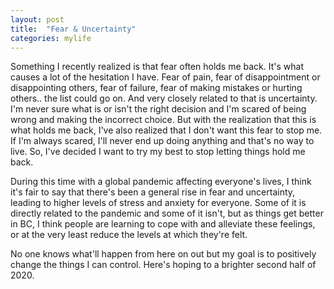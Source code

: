 ```yaml
---
layout: post
title:  "Fear & Uncertainty"
categories: mylife
---
```


Something I recently realized is that fear often holds me back. It's what causes a lot of the hesitation I have. Fear of pain, fear of disappointment or disappointing others, fear of failure, fear of making mistakes or hurting others.. the list could go on. And very closely related to that is uncertainty. I'm never sure what is or isn't the right decision and I'm scared of being wrong and making the incorrect choice. But with the realization that this is what holds me back, I've also realized that I don't want this fear to stop me. If I'm always scared, I'll never end up doing anything and that's no way to live. So, I've decided I want to try my best to stop letting things hold me back.

During this time with a global pandemic affecting everyone's lives, I think it's fair to say that there's been a general rise in fear and uncertainty, leading to higher levels of stress and anxiety for everyone. Some of it is directly related to the pandemic and some of it isn't, but as things get better in BC, I think people are learning to cope with and alleviate these feelings, or at the very least reduce the levels at which they're felt.

No one knows what'll happen from here on out but my goal is to positively change the things I can control. Here's hoping to a brighter second half of 2020.